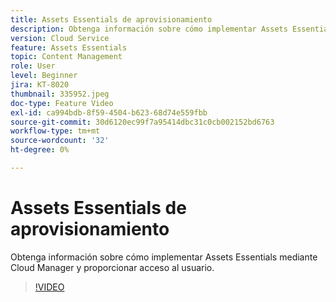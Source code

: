 ```yaml
---
title: Assets Essentials de aprovisionamiento
description: Obtenga información sobre cómo implementar Assets Essentials mediante Cloud Manager y proporcionar acceso al usuario.
version: Cloud Service
feature: Assets Essentials
topic: Content Management
role: User
level: Beginner
jira: KT-8020
thumbnail: 335952.jpeg
doc-type: Feature Video
exl-id: ca994bdb-8f59-4504-b623-68d74e559fbb
source-git-commit: 30d6120ec99f7a95414dbc31c0cb002152bd6763
workflow-type: tm+mt
source-wordcount: '32'
ht-degree: 0%

---
```


# Assets Essentials de aprovisionamiento

Obtenga información sobre cómo implementar Assets Essentials mediante Cloud Manager y proporcionar acceso al usuario.

>[!VIDEO](https://video.tv.adobe.com/v/335952?quality=12&learn=on)
